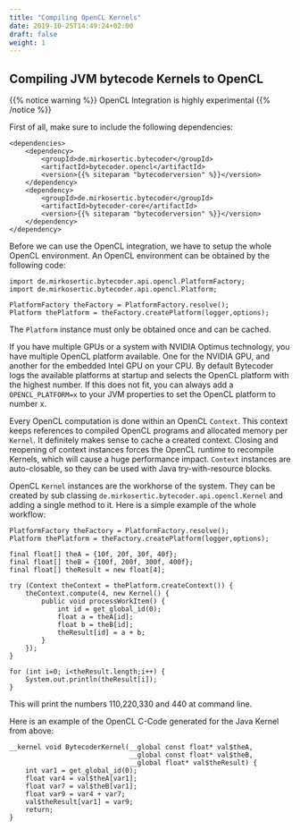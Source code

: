 ```yaml
---
title: "Compiling OpenCL Kernels"
date: 2019-10-25T14:49:24+02:00
draft: false
weight: 1
---
```


## Compiling JVM bytecode Kernels to OpenCL

{{% notice warning %}}
OpenCL Integration is highly experimental
{{% /notice %}}

First of all, make sure to include the following dependencies:

```
<dependencies>
    <dependency>
        <groupId>de.mirkosertic.bytecoder</groupId>
        <artifactId>bytecoder.opencl</artifactId>
        <version>{{% siteparam "bytecoderversion" %}}</version>
    </dependency>
    <dependency>
        <groupId>de.mirkosertic.bytecoder</groupId>
        <artifactId>bytecoder-core</artifactId>
        <version>{{% siteparam "bytecoderversion" %}}</version>
    </dependency>
</dependency>
```

Before we can use the OpenCL integration, we have to setup the whole OpenCL environment.
An OpenCL environment can be obtained by the following code:

```
import de.mirkosertic.bytecoder.api.opencl.PlatformFactory;
import de.mirkosertic.bytecoder.api.opencl.Platform;

PlatformFactory theFactory = PlatformFactory.resolve();
Platform thePlatform = theFactory.createPlatform(logger,options);
```

The `Platform` instance must only be obtained once and can be cached.

If you have multiple GPUs or a system with NVIDIA Optimus technology, you
have multiple OpenCL platform available. One for the NVIDIA GPU, and another
for the embedded Intel GPU on your CPU. By default Bytecoder logs the available
platforms at startup and selects the OpenCL platform with the highest number. 
If this does not fit, you can always add a `OPENCL_PLATFORM=x` to your JVM properties 
to set the OpenCL platform to number x.

Every OpenCL computation is done within an OpenCL `Context`. This context
keeps references to compiled OpenCL programs and allocated memory per `Kernel`.
It definitely makes sense to cache a created context. Closing and reopening
of context instances forces the OpenCL runtime to recompile Kernels, which will
cause a huge performance impact. `Context` instances are auto-closable, so they
can be used with Java try-with-resource blocks.

OpenCL `Kernel` instances are the workhorse of the system. They can be created
by sub classing `de.mirkosertic.bytecoder.api.opencl.Kernel` and adding a single
method to it. Here is a simple example of the whole workflow:

```
PlatformFactory theFactory = PlatformFactory.resolve();
Platform thePlatform = theFactory.createPlatform(logger,options);

final float[] theA = {10f, 20f, 30f, 40f};
final float[] theB = {100f, 200f, 300f, 400f};
final float[] theResult = new float[4];

try (Context theContext = thePlatform.createContext()) {
    theContext.compute(4, new Kernel() {
        public void processWorkItem() {
            int id = get_global_id(0);
            float a = theA[id];
            float b = theB[id];
            theResult[id] = a + b;
        }
    });
}

for (int i=0; i<theResult.length;i++) {
    System.out.println(theResult[i]);
}
```

This will print the numbers 110,220,330 and 440 at command line.

Here is an example of the OpenCL C-Code generated for the Java Kernel from above:

```
__kernel void BytecoderKernel(__global const float* val$theA, 
                              __global const float* val$theB, 
                              __global float* val$theResult) {
    int var1 = get_global_id(0);
    float var4 = val$theA[var1];
    float var7 = val$theB[var1];
    float var9 = var4 + var7;
    val$theResult[var1] = var9;
    return;
}
```
